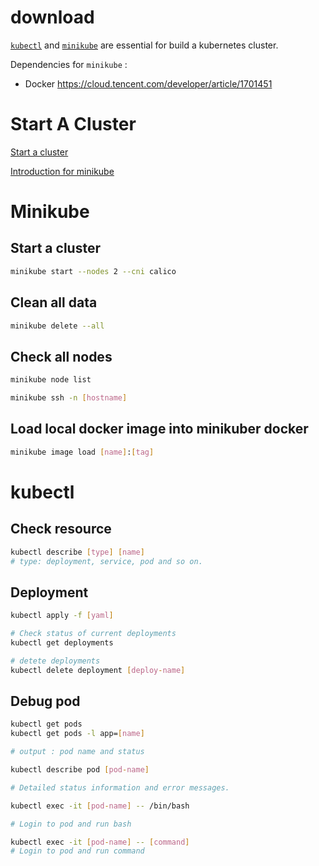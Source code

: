 # download

[`kubectl`](https://kubernetes.io/docs/tasks/tools/install-kubectl-linux/) and [`minikube`](https://minikube.sigs.k8s.io/docs/start/) are essential for build a kubernetes cluster.

Dependencies for `minikube` :
- Docker  https://cloud.tencent.com/developer/article/1701451

# Start A Cluster

[Start a cluster](https://minikube.sigs.k8s.io/docs/start/)

[Introduction for minikube](https://kubernetes.io/docs/tutorials/hello-minikube/)


# Minikube

## Start a cluster

```bash
minikube start --nodes 2 --cni calico
```

## Clean all data

```bash
minikube delete --all
```

## Check all nodes

```bash
minikube node list

minikube ssh -n [hostname]
```

## Load local docker image into minikuber docker

```bash
minikube image load [name]:[tag]
```

# kubectl

## Check resource

```bash
kubectl describe [type] [name]
# type: deployment, service, pod and so on.
```


## Deployment

```bash
kubectl apply -f [yaml]

# Check status of current deployments
kubectl get deployments

# detete deployments
kubectl delete deployment [deploy-name]
```

## Debug pod

```bash
kubectl get pods 
kubectl get pods -l app=[name]

# output : pod name and status

kubectl describe pod [pod-name]

# Detailed status information and error messages.

kubectl exec -it [pod-name] -- /bin/bash

# Login to pod and run bash

kubectl exec -it [pod-name] -- [command]
# Login to pod and run command
```

